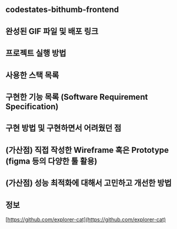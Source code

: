 ## codestates-bithumb-frontend
>

## 완성된 GIF 파일 및 배포 링크
>

## 프로젝트 실행 방법
>

## 사용한 스택 목록
>

## 구현한 기능 목록 (Software Requirement Specification)
>

## 구현 방법 및 구현하면서 어려웠던 점
>

## (가산점) 직접 작성한 Wireframe 혹은 Prototype (figma 등의 다양한 툴 활용)
>

## (가산점) 성능 최적화에 대해서 고민하고 개선한 방법
>



## 정보

[https://github.com/explorer-cat](https://github.com/explorer-cat)
